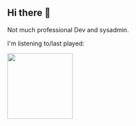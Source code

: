 ## Hi there 👋

Not much professional Dev and sysadmin.

I'm listening to/last played:

<a href="https://last.fm/user/the27colu">
<img src="https://lastfm-profile-readme.vercel.app/api/the27colu?color=000000&textColor=D8D8D8&isRounded=true" height="150px"></a>

<!--
**27Colu/27Colu** is a ✨ _special_ ✨ repository because its `README.md` (this file) appears on your GitHub profile.

Here are some ideas to get you started:

- 🔭 I’m currently working on ...
- 🌱 I’m currently learning ...
- 👯 I’m looking to collaborate on ...
- 🤔 I’m looking for help with ...
- 💬 Ask me about ...
- 📫 How to reach me: ...
- 😄 Pronouns: ...
- ⚡ Fun fact: ...
-->

